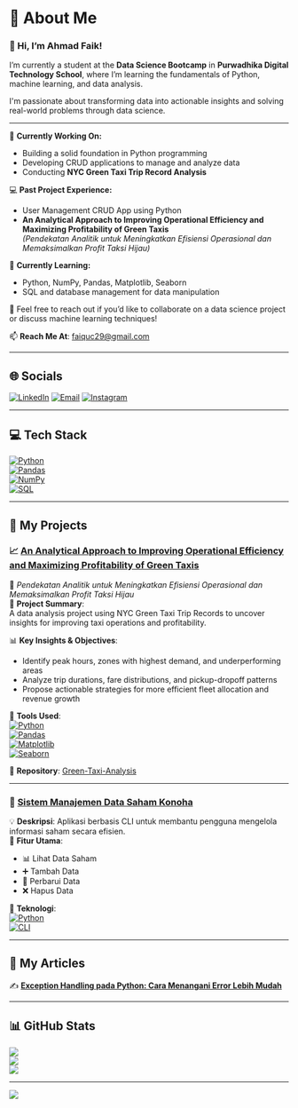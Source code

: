 # 💫 About Me
### 👋 Hi, I’m Ahmad Faik!
I’m currently a student at the **Data Science Bootcamp** in **Purwadhika Digital Technology School**, where I’m learning the fundamentals of Python, machine learning, and data analysis.

I'm passionate about transforming data into actionable insights and solving real-world problems through data science.

---

🔭 **Currently Working On:**
- Building a solid foundation in Python programming  
- Developing CRUD applications to manage and analyze data  
- Conducting **NYC Green Taxi Trip Record Analysis**

💻 **Past Project Experience:**
- User Management CRUD App using Python  
- **An Analytical Approach to Improving Operational Efficiency and Maximizing Profitability of Green Taxis**  
  *(Pendekatan Analitik untuk Meningkatkan Efisiensi Operasional dan Memaksimalkan Profit Taksi Hijau)*

🌱 **Currently Learning:**
- Python, NumPy, Pandas, Matplotlib, Seaborn  
- SQL and database management for data manipulation

💬 Feel free to reach out if you’d like to collaborate on a data science project or discuss machine learning techniques!

📫 **Reach Me At**: faiquc29@gmail.com

---

## 🌐 **Socials**
[![LinkedIn](https://img.shields.io/badge/LinkedIn-%230077B5.svg?logo=linkedin&logoColor=white)](https://linkedin.com/in/ahmadfaik) 
[![Email](https://img.shields.io/badge/Email-D14836?logo=gmail&logoColor=white)](mailto:faiquc29@gmail.com) 
[![Instagram](https://img.shields.io/badge/Instagram-%23E4405F.svg?logo=Instagram&logoColor=white)](https://instagram.com/ahmadfaik_s)

---

## 💻 **Tech Stack**
[![Python](https://img.shields.io/badge/Python-%2300A8E8.svg?logo=python&logoColor=white)](https://www.python.org/)  
[![Pandas](https://img.shields.io/badge/Pandas-%23150458.svg?logo=pandas&logoColor=white)](https://pandas.pydata.org/)  
[![NumPy](https://img.shields.io/badge/NumPy-%230A8AC7.svg?logo=numpy&logoColor=white)](https://numpy.org/)  
[![SQL](https://img.shields.io/badge/SQL-%23000D73.svg?logo=sql&logoColor=white)](https://www.microsoft.com/en-us/sql-server)

---

## 🚀 **My Projects**

### 📈 [An Analytical Approach to Improving Operational Efficiency and Maximizing Profitability of Green Taxis](https://github.com/ahmadFaik/Green-Taxi-Analysis)  
📂 *Pendekatan Analitik untuk Meningkatkan Efisiensi Operasional dan Memaksimalkan Profit Taksi Hijau*  
📍 **Project Summary**:  
A data analysis project using NYC Green Taxi Trip Records to uncover insights for improving taxi operations and profitability.

📊 **Key Insights & Objectives**:
- Identify peak hours, zones with highest demand, and underperforming areas  
- Analyze trip durations, fare distributions, and pickup-dropoff patterns  
- Propose actionable strategies for more efficient fleet allocation and revenue growth

🧰 **Tools Used**:  
[![Python](https://img.shields.io/badge/Python-%2300A8E8.svg?logo=python&logoColor=white)](https://www.python.org/)  
[![Pandas](https://img.shields.io/badge/Pandas-%23150458.svg?logo=pandas&logoColor=white)](https://pandas.pydata.org/)  
[![Matplotlib](https://img.shields.io/badge/Matplotlib-%23F7931E.svg?logo=matplotlib&logoColor=white)](https://matplotlib.org/)  
[![Seaborn](https://img.shields.io/badge/Seaborn-%2310A0D0.svg?logo=seaborn&logoColor=white)](https://seaborn.pydata.org/)

🔗 **Repository**: [Green-Taxi-Analysis](https://github.com/ahmadFaik/Green-Taxi-Analysis)

---

### 🧾 [Sistem Manajemen Data Saham Konoha](https://github.com/ahmadFaik/STOCK-CLI)  
💡 **Deskripsi**: Aplikasi berbasis CLI untuk membantu pengguna mengelola informasi saham secara efisien.  
🎯 **Fitur Utama**:  
- 📊 Lihat Data Saham  
- ➕ Tambah Data  
- 🔄 Perbarui Data  
- ❌ Hapus Data  

🔧 **Teknologi**:  
[![Python](https://img.shields.io/badge/Python-%2300A8E8.svg?logo=python&logoColor=white)](https://www.python.org/)  
[![CLI](https://img.shields.io/badge/CLI-%2310A0D0.svg?logo=command-line&logoColor=white)](https://en.wikipedia.org/wiki/Command-line_interface)

---

## 📝 **My Articles**
✍️ [**Exception Handling pada Python: Cara Menangani Error Lebih Mudah**](https://medium.com/@faiquc29/️exception-handling-pada-python-cara-menangani-error-lebih-mudah-9ccc5872e9d0)

---

## 📊 **GitHub Stats**
![](https://github-readme-stats.vercel.app/api?username=ahmadFaik&theme=transparent&hide_border=false&include_all_commits=true&count_private=false)  
![](https://nirzak-streak-stats.vercel.app/?user=ahmadFaik&theme=transparent&hide_border=false)  
![](https://github-readme-stats.vercel.app/api/top-langs/?username=ahmadFaik&theme=transparent&hide_border=false&include_all_commits=true&count_private=false&layout=compact)

---

[![](https://visitcount.itsvg.in/api?id=ahmadFaik&icon=0&color=0)](https://visitcount.itsvg.in)

<!-- Proudly created with GPRM ( https://gprm.itsvg.in ) -->
